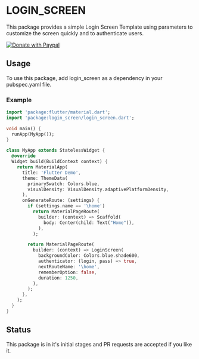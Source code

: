 # LOGIN_SCREEN

This package provides a simple Login Screen Template using parameters
to customize the screen quickly and to authenticate users.

[![Donate with Paypal](https://www.paypalobjects.com/en_US/i/btn/btn_donateCC_LG.gif)](https://www.paypal.com/cgi-bin/webscr?cmd=_donations&business=B8ST4MMXWBQJ8&currency_code=BRL&source=url)

## Usage 
To use this package, add login_screen as a dependency in your pubspec.yaml file.

### Example
```dart
import 'package:flutter/material.dart';
import 'package:login_screen/login_screen.dart';

void main() {
  runApp(MyApp());
}

class MyApp extends StatelessWidget {
  @override
  Widget build(BuildContext context) {
    return MaterialApp(
      title: 'Flutter Demo',
      theme: ThemeData(
        primarySwatch: Colors.blue,
        visualDensity: VisualDensity.adaptivePlatformDensity,
      ),
      onGenerateRoute: (settings) {
        if (settings.name == '\home')
          return MaterialPageRoute(
            builder: (context) => Scaffold(
              body: Center(child: Text("Home")),
            ),
          );

        return MaterialPageRoute(
          builder: (context) => LoginScreen(
            backgroundColor: Colors.blue.shade600,
            authenticator: (login, pass) => true,
            nextRouteName: '\home',
            rememberOption: false,
            duration: 1250,
          ),
        );
      },
    );
  }
}
```

## Status
This package is in it's initial stages and PR requests are accepted if you like it.
